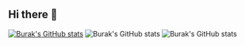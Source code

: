 ## Hi there 👋

<!--
**Xedygen/xedygen** is a ✨ _special_ ✨ repository because its `README.md` (this file) appears on your GitHub profile.

Here are some ideas to get you started:

- 🔭 I’m currently working on ...
- 🌱 I’m currently learning ...
- 👯 I’m looking to collaborate on ...
- 🤔 I’m looking for help with ...
- 💬 Ask me about ...
- 📫 How to reach me: ...
- 😄 Pronouns: ...
- ⚡ Fun fact: ...
-->
[![Burak's GitHub stats](https://github-readme-stats.vercel.app/api?username=xedygen)](https://github.com/xedygen/github-readme-stats)
![Burak's GitHub stats](https://github-readme-stats.vercel.app/api?username=xedygen&show_icons=true)
![Burak's GitHub stats](https://github-readme-stats.vercel.app/api?username=xedygen&show_icons=true&theme=radical)
